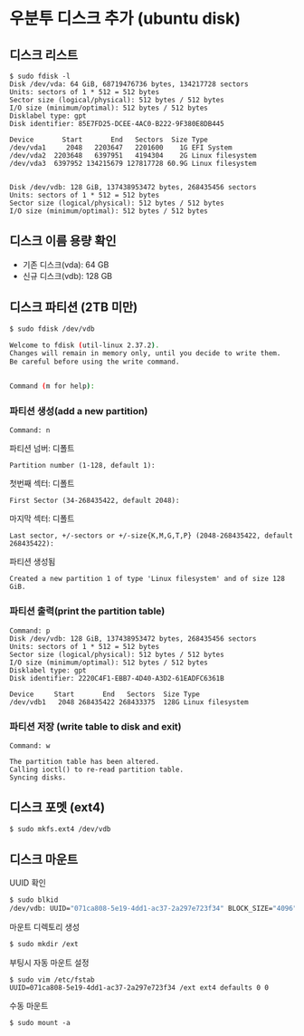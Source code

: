 # 우분투 디스크 추가 (ubuntu disk)

## 디스크 리스트

```
$ sudo fdisk -l
Disk /dev/vda: 64 GiB, 68719476736 bytes, 134217728 sectors
Units: sectors of 1 * 512 = 512 bytes
Sector size (logical/physical): 512 bytes / 512 bytes
I/O size (minimum/optimal): 512 bytes / 512 bytes
Disklabel type: gpt
Disk identifier: 85E7FD25-DCEE-4AC0-B222-9F380E8DB445

Device       Start       End   Sectors  Size Type
/dev/vda1     2048   2203647   2201600    1G EFI System
/dev/vda2  2203648   6397951   4194304    2G Linux filesystem
/dev/vda3  6397952 134215679 127817728 60.9G Linux filesystem


Disk /dev/vdb: 128 GiB, 137438953472 bytes, 268435456 sectors
Units: sectors of 1 * 512 = 512 bytes
Sector size (logical/physical): 512 bytes / 512 bytes
I/O size (minimum/optimal): 512 bytes / 512 bytes
```

## 디스크 이름 용량 확인

* 기존 디스크(vda): 64 GB
* 신규 디스크(vdb): 128 GB

## 디스크 파티션 (2TB 미만)

```bash
$ sudo fdisk /dev/vdb

Welcome to fdisk (util-linux 2.37.2).
Changes will remain in memory only, until you decide to write them.
Be careful before using the write command.


Command (m for help):
```

### 파티션 생성(add a new partition)


```
Command: n
```

파티션 넘버: 디폴트

```
Partition number (1-128, default 1):
```

첫번째 섹터: 디폴트
```
First Sector (34-268435422, default 2048): 
```

마지막 섹터: 디폴트
```
Last sector, +/-sectors or +/-size{K,M,G,T,P} (2048-268435422, default 268435422):
```

파티션 생성됨
```
Created a new partition 1 of type 'Linux filesystem' and of size 128 GiB.
```

### 파티션 출력(print the partition table)


```
Command: p
Disk /dev/vdb: 128 GiB, 137438953472 bytes, 268435456 sectors
Units: sectors of 1 * 512 = 512 bytes
Sector size (logical/physical): 512 bytes / 512 bytes
I/O size (minimum/optimal): 512 bytes / 512 bytes
Disklabel type: gpt
Disk identifier: 2220C4F1-EBB7-4D40-A3D2-61EADFC6361B

Device     Start       End   Sectors  Size Type
/dev/vdb1   2048 268435422 268433375  128G Linux filesystem
```

### 파티션 저장 (write table to disk and exit)


```
Command: w

The partition table has been altered.
Calling ioctl() to re-read partition table.
Syncing disks.
```

## 디스크 포멧 (ext4)

```bash
$ sudo mkfs.ext4 /dev/vdb
```

## 디스크 마운트

UUID 확인

```bash
$ sudo blkid
/dev/vdb: UUID="071ca808-5e19-4dd1-ac37-2a297e723f34" BLOCK_SIZE="4096" TYPE="ext4"
```

마운트 디렉토리 생성

```bash
$ sudo mkdir /ext
```

부팅시 자동 마운트 설정

```
$ sudo vim /etc/fstab
UUID=071ca808-5e19-4dd1-ac37-2a297e723f34 /ext ext4 defaults 0 0
```

수동 마운트

```
$ sudo mount -a
```
